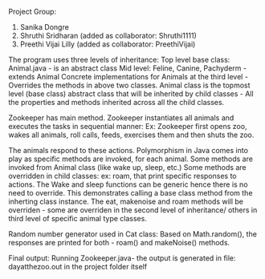 Project Group: 

1) Sanika Dongre
2) Shruthi Sridharan (added as collaborator: Shruthi1111)
3) Preethi Vijai Lilly (added as collaborator: PreethiVijai)

The program uses three levels of inheritance: 
Top level base class: Animal.java - is an abstract class
Mid level: Feline, Canine, Pachyderm - extends Animal 
Concrete implementations for Animals at the third level - Overrides the methods in above two classes. 
Animal class is the topmost level (base class) abstract class that will  be inherited by child classes - All the properties and methods inherited across all the child classes.

Zookeeper has main method. Zookeeper instantiates all animals and executes the tasks in sequential manner: 
Ex: Zookeeper first opens zoo, wakes all animals, roll calls, feeds, exercises them and then shuts the zoo. 

The animals respond to these actions. Polymorphism in Java comes into play as specific methods are invoked, for each animal. 
Some methods are invoked from Animal class (like wake up, sleep, etc.)
Some methods are overridden in child classes: ex: roam, that print specific responses to actions.
The Wake and sleep functions can be generic hence there is no need to override. This demonstrates calling a base class method from the inherting class instance. The eat, makenoise and roam methods will be overriden - some are overriden in the second level of inheritance/ others in third level of specific animal type classes. 

Random number generator used in Cat class: 
Based on Math.random(), the responses are printed for both - roam() and makeNoise() methods. 

Final output: 
Running Zookeeper.java- the output is generated in file: dayatthezoo.out in the project folder itself
